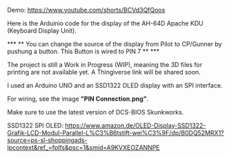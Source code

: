 Demo: https://www.youtube.com/shorts/BCVd3QfQoos

Here is the Arduinio code for the display of the AH-64D Apache KDU (Keyboard Display Unit). 
<br/>

*** ** You can change the source of the display from Pilot to CP/Gunner by pushung a button. This Button is wired to PIN 7 ** ***

The project is still a Work in Progress (WIP), meaning the 3D files for printing are not available yet. A Thingiverse link will be shared soon.

I used an Arduino UNO and an SSD1322 OLED display with an SPI interface.

For wiring, see the image **"PIN Connection.png"**.

Make sure to use the latest version of DCS-BIOS Skunkworks.


SSD1322 SPI OLED: https://www.amazon.de/OLED-Display-SSD1322-Grafik-LCD-Modul-Parallel-L%C3%B6tstift-wei%C3%9F/dp/B0DQ52MRX1?source=ps-sl-shoppingads-lpcontext&ref_=fplfs&psc=1&smid=A9KVXEOZANNPE

